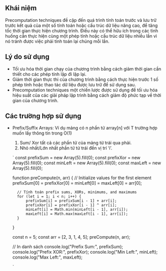 ## Khái niệm

Precomputation techniques đề cập đến quá trình tính toán trước và lưu trữ trước kết quả của một số tính toán hoặc cấu trúc dữ liệu nâng cao,
để tăng tốc thời gian thực hiện chương trình. Điều này có thể hữu ích trong các tình huống cần thực hiện cùng một phép tính hoặc cấu trúc dữ liệu nhiều lần vì nó tránh được việc phải tính toán lại chúng mỗi lần.

## Lý do sử dụng

- Tối ưu hóa thời gian chạy của chương trình bằng cách giảm thời gian cần thiết cho các phép tính lặp đi lặp lại.
- Giảm thời gian thực thi của chương trình bằng cách thực hiện trước 1 số phép tính hoặc thao tác dữ liệu được lưu trữ để sử dụng sau.
- Precomputation techniques một chiến lược được sử dụng để tối ưu hóa hiệu suất của các giải pháp lập trình bằng cách giảm độ phức tạp về thời gian của chương trình.

## Các trường hợp sử dụng

- Prefix/Suffix Arrays:
  Ví dụ mảng có n phần tử array[n] với T trường hợp muốn lấy thông tin trong O(1) 
  1. Sum/ Xor tất cả các phần tử của mảng từ trái qua phải. 
  2. Nhỏ nhất/Lớn nhất phần tử từ trái đến vị trí ‘i’.

  `
    const prefixSum = new Array(5).fill(0);
    const prefixXor = new Array(5).fill(0);
    const minLeft = new Array(5).fill(0);
    const maxLeft = new Array(5).fill(0);
    
    function preCompute(n, arr) {
        // Initialize values for the first element
        prefixSum[0] = prefixXor[0] = minLeft[0] = maxLeft[0] = arr[0];

        // Tính toán prefix sums, XORs, minimums, and maximums
        for (let i = 1; i < n; i++) {
            prefixSum[i] = prefixSum[i - 1] + arr[i];
            prefixXor[i] = prefixXor[i - 1] ^ arr[i];
            minLeft[i] = Math.min(minLeft[i - 1], arr[i]);
            maxLeft[i] = Math.max(maxLeft[i - 1], arr[i]);
        }
    }

    const n = 5;
    const arr = [2, 3, 1, 4, 5];
    preCompute(n, arr);

    // In danh sách
    console.log("Prefix Sum:", prefixSum);
    console.log("Prefix XOR:", prefixXor);
    console.log("Min Left:", minLeft);
    console.log("Max Left:", maxLeft);
      
  `
